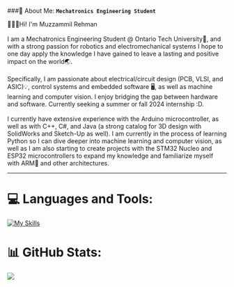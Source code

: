 ###💫 About Me:
**` Mechatronics Engineering Student `**

🙋🏽‍♂️Hi! I'm Muzzammil Rehman<br><br>I am a Mechatronics Engineering Student @ Ontario Tech University🏫, and with a strong passion for robotics and electromechanical systems I hope to one day apply the knowledge I have gained to leave a lasting and positive impact on the world🌏.<br><br>Specifically, I am passionate about electrical/circuit design (PCB, VLSI, and ASIC)💡, control systems and embedded software 🖥️, as well as machine learning and computer vision. I enjoy bridging the gap between hardware and software. Currently seeking a summer or fall 2024 internship :D.<br><br>I currently have extensive experience with the Arduino microcontroller, as well as with C++, C#, and Java (a strong catalog for 3D design with SolidWorks and Sketch-Up as well). I am currently in the process of learning Python so I can dive deeper into machine learning and computer vision, as well as I am also starting to create projects with the STM32 Nucleo and ESP32 microcontrollers to expand my knowledge and familiarize myself with ARM🦾 and other architectures.

---

# 💻 Languages and Tools:
[![My Skills](https://skillicons.dev/icons?i=c++,c#,python,java,matlab,arduino,visualstudiocode,opencv,pytorch,tensorflow&perline=10)](https://skillicons.dev)
# 📊 GitHub Stats:
![](https://github-readme-stats.vercel.app/api?username=NottMuz&theme=tokyonight&hide_border=false&include_all_commits=true&count_private=false)<br/>




